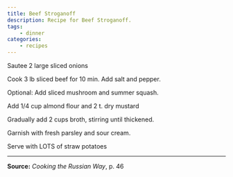 ```yaml
---
title: Beef Stroganoff
description: Recipe for Beef Stroganoff.
tags:
    - dinner
categories:
    - recipes
---
```


Sautee 2 large sliced onions

Cook 3 lb sliced beef for 10 min. Add salt and pepper.

Optional: Add sliced mushroom and summer squash.

Add 1/4 cup almond flour and 2 t. dry mustard

Gradually add 2 cups broth, stirring until thickened.

Garnish with fresh parsley and sour cream.

Serve with LOTS of straw potatoes

---

**Source:** _Cooking the Russian Way_, p. 46